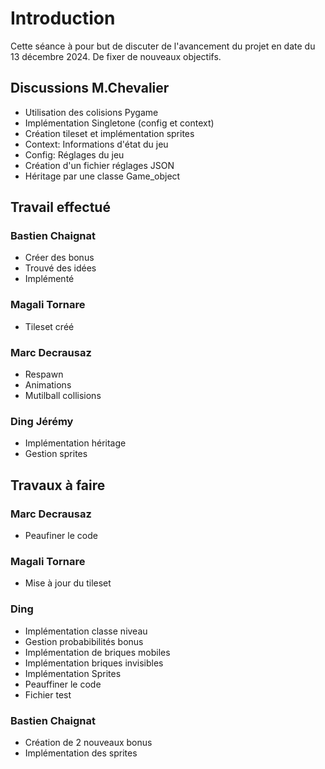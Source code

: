 # Introduction

Cette séance à pour but de discuter de l'avancement du projet en date du 13 décembre 2024.
De fixer de nouveaux objectifs.

## Discussions M.Chevalier

- Utilisation des colisions Pygame
- Implémentation Singletone (config et context)
- Création tileset et implémentation sprites
- Context: Informations d'état du jeu
- Config: Réglages du jeu
- Création d'un fichier réglages JSON
- Héritage par une classe Game_object

## Travail effectué

### Bastien Chaignat

- Créer des bonus
- Trouvé des idées
- Implémenté

### Magali Tornare

- Tileset créé

### Marc Decrausaz

- Respawn
- Animations
- Mutilball collisions

### Ding Jérémy

- Implémentation héritage
- Gestion sprites

## Travaux à faire

### Marc Decrausaz

- Peaufiner le code

### Magali Tornare

- Mise à jour du tileset

### Ding

- Implémentation classe niveau
- Gestion probabibilités bonus
- Implémentation de briques mobiles
- Implémentation briques invisibles
- Implémentation Sprites
- Peauffiner le code
- Fichier test

### Bastien Chaignat

- Création de 2 nouveaux bonus
- Implémentation des sprites
